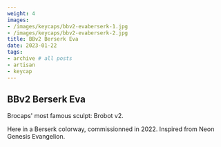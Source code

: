 ```yaml
---
weight: 4
images:
- /images/keycaps/bbv2-evaberserk-1.jpg
- /images/keycaps/bbv2-evaberserk-2.jpg
title: BBv2 Berserk Eva
date: 2023-01-22
tags:
- archive # all posts
- artisan
- keycap
---
```


## BBv2 Berserk Eva

Brocaps' most famous sculpt: Brobot v2.

Here in a Berserk colorway, commissionned in 2022. Inspired from Neon Genesis Evangelion.
